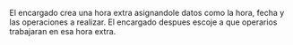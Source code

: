 El encargado crea una hora extra asignandole datos como la hora, fecha y las operaciones a realizar. El encargado despues escoje a que operarios trabajaran en esa hora extra.